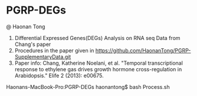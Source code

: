 # PGRP-DEGs
@ Haonan Tong
1. Differential Expressed Genes(DEGs) Analysis on RNA seq Data from Chang's paper
2. Procedures in the paper given in https://github.com/HaonanTong/PGRP-SupplementaryData.git
3. Paper info: Chang, Katherine Noelani, et al. "Temporal transcriptional response to ethylene gas drives growth hormone cross-regulation in Arabidopsis." Elife 2 (2013): e00675. 

Haonans-MacBook-Pro:PGRP-DEGs haonantong$ bash Process.sh
